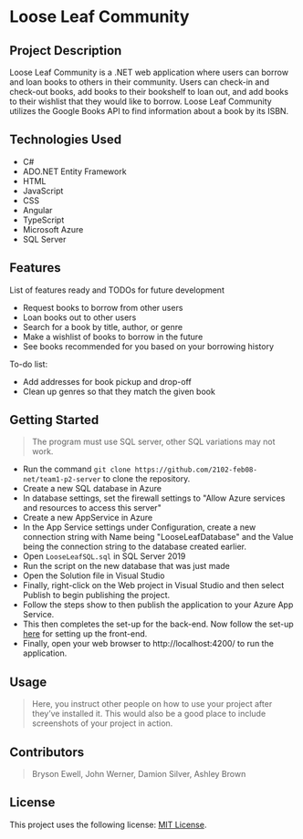 # Loose Leaf Community

## Project Description

Loose Leaf Community is a .NET web application where users can borrow and loan books to others in their community. Users can check-in and check-out books, add books to their bookshelf to loan out, and add books to their wishlist that they would like to borrow. Loose Leaf Community utilizes the Google Books API to find information about a book by its ISBN.

## Technologies Used

* C#
* ADO.NET Entity Framework
* HTML
* JavaScript
* CSS
* Angular
* TypeScript
* Microsoft Azure
* SQL Server

## Features

List of features ready and TODOs for future development
* Request books to borrow from other users
* Loan books out to other users
* Search for a book by title, author, or genre
* Make a wishlist of books to borrow in the future
* See books recommended for you based on your borrowing history

To-do list:
* Add addresses for book pickup and drop-off
* Clean up genres so that they match the given book

## Getting Started

> The program must use SQL server, other SQL variations may not work.

- Run the command `git clone https://github.com/2102-feb08-net/team1-p2-server` to clone the repository.
- Create a new SQL database in Azure
- In database settings, set the firewall settings to "Allow Azure services and resources to access this server"
- Create a new AppService in Azure
- In the App Service settings under Configuration, create a new connection string with Name being "LooseLeafDatabase" and the Value being the connection string to the database created earlier.
- Open `LooseLeafSQL.sql` in SQL Server 2019
- Run the script on the new database that was just made
- Open the Solution file in Visual Studio
- Finally, right-click on the Web project in Visual Studio and then select Publish to begin publishing the project.
- Follow the steps show to then publish the application to your Azure App Service.
- This then completes the set-up for the back-end. Now follow the set-up [here](https://github.com/2102-feb08-net/team1-p2-client) for setting up the front-end.
- Finally, open your web browser to http://localhost:4200/ to run the application.

## Usage

> Here, you instruct other people on how to use your project after they’ve installed it. This would also be a good place to include screenshots of your project in action.

## Contributors

> Bryson Ewell, John Werner, Damion Silver, Ashley Brown

## License

This project uses the following license: [MIT License](https://mit-license.org/).

